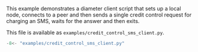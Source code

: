 This example demonstrates a diameter client script that sets up a local node,
connects to a peer and then sends a single credit control request for charging
an SMS, waits for the answer and then exits.

This file is available as `examples/credit_control_sms_client.py`.
```python
-8<- "examples/credit_control_sms_client.py"
```